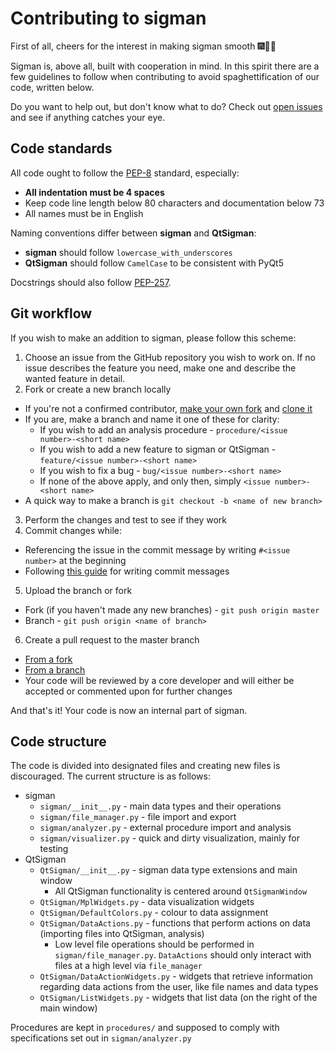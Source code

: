 # Contributing to sigman

First of all, cheers for the interest in making sigman smooth :fireworks::tada::sparkler:

Sigman is, above all, built with cooperation in mind. In this spirit there are a few guidelines to follow when contributing to avoid spaghettification of our code, written below.

Do you want to help out, but don't know what to do? Check out [open issues](https://github.com/k-cybulski/sigman-project/issues) and see if anything catches your eye.

## Code standards
All code ought to follow the [PEP-8](https://www.python.org/dev/peps/pep-0008/) standard, especially:
* **All indentation must be 4 spaces**
* Keep code line length below 80 characters and documentation below 73
* All names must be in English

Naming conventions differ between **sigman** and **QtSigman**:
* **sigman** should follow `lowercase_with_underscores`
* **QtSigman** should follow `CamelCase` to be consistent with PyQt5

Docstrings should also follow [PEP-257](https://www.python.org/dev/peps/pep-0257/).

## Git workflow
If you wish to make an addition to sigman, please follow this scheme:
1. Choose an issue from the GitHub repository you wish to work on. If no issue describes the feature you need, make one and describe the wanted feature in detail.
2. Fork or create a new branch locally
  * If you're not a confirmed contributor, [make your own fork](https://guides.github.com/activities/forking/#fork) and [clone it](https://guides.github.com/activities/forking/#clone)
  * If you are, make a branch and name it one of these for clarity:
    * If you wish to add an analysis procedure - `procedure/<issue number>-<short name>` 
    * If you wish to add a new feature to sigman or QtSigman - `feature/<issue number>-<short name>` 
    * If you wish to fix a bug - `bug/<issue number>-<short name>`
    * If none of the above apply, and only then, simply `<issue number>-<short name>`
  * A quick way to make a branch is `git checkout -b <name of new branch>`
3. Perform the changes and test to see if they work
4. Commit changes while:
  * Referencing the issue in the commit message by writing `#<issue number>` at the beginning
  * Following [this guide](chris.beams.io/posts/git-commit) for writing commit messages
5. Upload the branch or fork
  * Fork (if you haven't made any new branches) - `git push origin master`
  * Branch - `git push origin <name of branch>`
6. Create a pull request to the master branch
  * [From a fork](https://help.github.com/articles/creating-a-pull-request-from-a-fork/)
  * [From a branch](https://help.github.com/articles/creating-a-pull-request/)
  * Your code will be reviewed by a core developer and will either be accepted or commented upon for further changes

And that's it! Your code is now an internal part of sigman.

## Code structure
The code is divided into designated files and creating new files is discouraged. The current structure is as follows:
* sigman
  * `sigman/__init__.py` - main data types and their operations
  * `sigman/file_manager.py` - file import and export
  * `sigman/analyzer.py` - external procedure import and analysis
  * `sigman/visualizer.py` - quick and dirty visualization, mainly for testing
* QtSigman
  * `QtSigman/__init__.py` - sigman data type extensions and main window
    * All QtSigman functionality is centered around `QtSigmanWindow`
  * `QtSigman/MplWidgets.py` - data visualization widgets
  * `QtSigman/DefaultColors.py` - colour to data assignment
  * `QtSigman/DataActions.py` - functions that perform actions on data (importing files into QtSigman, analysis)
    * Low level file operations should be performed in `sigman/file_manager.py`. `DataActions` should only interact with files at a high level via `file_manager`
  * `QtSigman/DataActionWidgets.py` - widgets that retrieve information regarding data actions from the user, like file names and data types
  * `QtSigman/ListWidgets.py` - widgets that list data (on the right of the main window)

Procedures are kept in `procedures/` and supposed to comply with specifications set out in `sigman/analyzer.py`
